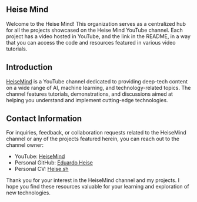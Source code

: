 Heise Mind
---------------------------

Welcome to the Heise Mind! This organization serves as a centralized hub for all the projects showcased on the Heise Mind YouTube channel. Each project has a video hosted in YouTube, and the link in the README, in a way that you can access the code and resources featured in various video tutorials.

## Introduction

[HeiseMind](https://www.youtube.com/@HeiseMind) is a YouTube channel dedicated to providing deep-tech content on a wide range of AI, machine learning, and technology-related topics. The channel features tutorials, demonstrations, and discussions aimed at helping you understand and implement cutting-edge technologies.

## Contact Information

For inquiries, feedback, or collaboration requests related to the HeiseMind channel or any of the projects featured herein, you can reach out to the channel owner:

- YouTube: [HeiseMind](https://www.youtube.com/@HeiseMind)
- Personal GitHub: [Eduardo Heise](https://github.com/eduheise)
- Personal CV: [Heise.sh](https://heise.sh/)

Thank you for your interest in the HeiseMind channel and my projects. I hope you find these resources valuable for your learning and exploration of new technologies.
